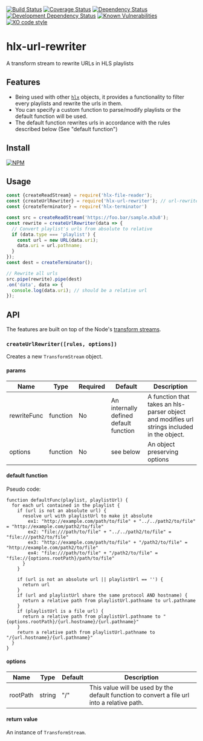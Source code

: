 [![Build Status](https://travis-ci.org/hlxjs/hlx-url-rewriter.svg?branch=master)](https://travis-ci.org/hlxjs/hlx-url-rewriter)
[![Coverage Status](https://coveralls.io/repos/github/hlxjs/hlx-url-rewriter/badge.svg?branch=master)](https://coveralls.io/github/hlxjs/hlx-url-rewriter?branch=master)
[![Dependency Status](https://david-dm.org/hlxjs/hlx-url-rewriter.svg)](https://david-dm.org/hlxjs/hlx-url-rewriter)
[![Development Dependency Status](https://david-dm.org/hlxjs/hlx-url-rewriter/dev-status.svg)](https://david-dm.org/hlxjs/hlx-url-rewriter#info=devDependencies)
[![Known Vulnerabilities](https://snyk.io/test/github/hlxjs/hlx-url-rewriter/badge.svg)](https://snyk.io/test/github/hlxjs/hlx-url-rewriter)
[![XO code style](https://img.shields.io/badge/code_style-XO-5ed9c7.svg)](https://github.com/sindresorhus/xo)

# hlx-url-rewriter
A transform stream to rewrite URLs in HLS playlists

## Features
* Being used with other [`hlx`](https://github.com/hlxjs) objects, it provides a functionality to filter every playlists and rewrite the urls in them.
* You can specify a custom function to parse/modify playlists or the default function will be used.
* The default function rewrites urls in accordance with the rules described below (See "default function")

## Install
[![NPM](https://nodei.co/npm/hlx-url-rewriter.png?mini=true)](https://nodei.co/npm/hlx-url-rewriter/)

## Usage

```js
const {createReadStream} = require('hlx-file-reader');
const {createUrlRewriter} = require('hlx-url-rewriter'); // url-rewriter
const {createTerminator} = require('hlx-terminator')

const src = createReadStream('https://foo.bar/sample.m3u8');
const rewrite = createUrlRewriter(data => {
  // Convert playlist's urls from absolute to relative
  if (data.type === 'playlist') {
    const url = new URL(data.uri);
    data.uri = url.pathname;
  }
});
const dest = createTerminator();

// Rewrite all urls
src.pipe(rewrite).pipe(dest)
.on('data', data => {
  console.log(data.uri); // should be a relative url
});
```
## API
The features are built on top of the Node's [transform streams](https://nodejs.org/api/stream.html#stream_class_stream_transform).

### `createUrlRewriter([rules, options])`
Creates a new `TransformStream` object.

#### params
| Name    | Type   | Required | Default | Description   |
| ------- | ------ | -------- | ------- | ------------- |
| rewriteFunc | function | No       | An internally defined default function | A function that takes an hls-parser object and modifies url strings included in the object. |
| options | function | No       | see below | An object preserving options |

#### default function
Pseudo code:
```
function defaultFunc(playlist, playlistUrl) {
  for each url contained in the playlist {
    if (url is not an absolute url) {
      resolve url with playlistUrl to make it absolute
        ex1: "http://example.com/path/to/file" + "../../path2/to/file" = "http://example.com/path2/to/file"
        ex2: "file:///path/to/file" + "../../path2/to/file" = "file:///path2/to/file"
        ex3: "http://example.com/path/to/file" + "/path2/to/file" = "http://example.com/path2/to/file"
        ex4: "file:///path/to/file" + "/path2/to/file" = "file://{options.rootPath}/path/to/file"
      }
    }

    if (url is not an absolute url || playlistUrl == '') {
      return url
    }
    if (url and playlistUrl share the same protocol AND hostname) {
      return a relative path from playlistUrl.pathname to url.pathname
    }
    if (playlistUrl is a file url) {
      return a relative path from playlistUrl.pathname to "{options.rootPath}/{url.hostname}/{url.pathname}"
    }
    return a relative path from playlistUrl.pathname to "/{url.hostname}/{url.pathname}"
  }
}
```

#### options
| Name        | Type   | Default | Description                       |
| ----------- | ------ | ------- | --------------------------------- |
| rootPath | string | "/" | This value will be used by the default function to convert a file url into a relative path. |

#### return value
An instance of `TransformStream`.
